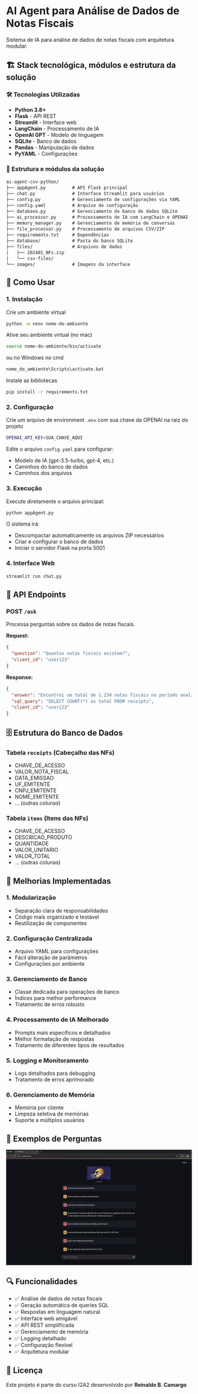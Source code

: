 # AI Agent para Análise de Dados de Notas Fiscais

Sistema de IA para análise de dados de notas fiscais com arquitetura modular.

## 🏗️ Stack tecnológica, módulos e estrutura da solução

### 🛠️ Tecnologias Utilizadas

- **Python 3.8+**
- **Flask** - API REST
- **Streamlit** - Interface web
- **LangChain** - Processamento de IA
- **OpenAI GPT** - Modelo de linguagem
- **SQLite** - Banco de dados
- **Pandas** - Manipulação de dados
- **PyYAML** - Configurações

### 📁 Estrutura e módulos da solução

```
ai-agent-csv-python/
├── appAgent.py          # API Flask principal
├── chat.py              # Interface Streamlit para usuários
├── config.py            # Gerenciamento de configurações via YAML
├── config.yaml          # Arquivo de configuração
├── database.py          # Gerenciamento do banco de dados SQLite
├── ai_processor.py      # Processamento de IA com LangChain e OPENAI
├── memory_manager.py    # Gerenciamento de memória de conversas
├── file_processor.py    # Processamento de arquivos CSV/ZIP
├── requirements.txt     # Dependências
├── database/            # Pasta do banco SQLite
├── files/               # Arquivos de dados
│   ├── 202401_NFs.zip
│   └── csv-files/
└── images/              # Imagens da interface
```


## 🚀 Como Usar

### 1. Instalação

Crie um ambiente virtual

```bash
python -m venv nome-do-ambiente
```

Ative seu ambiente virtual (no mac)

```bash
source nome-do-ambiente/bin/activate 
```

ou no Windows no cmd
```bash
nome_do_ambiente\Scripts\activate.bat
```

Instale as bibliotecas

```bash
pip install -r requirements.txt
```

### 2. Configuração

Crie um arquivo de environment `.env` com sua chave da OPENAI na raiz do projeto

```bash
OPENAI_API_KEY=SUA_CHAVE_AQUI
```

Edite o arquivo `config.yaml` para configurar:

- Modelo de IA (gpt-3.5-turbo, gpt-4, etc.)
- Caminhos do banco de dados
- Caminhos dos arquivos

### 3. Execução

Execute diretamente o arquivo principal:

```bash
python appAgent.py
```

O sistema irá:

- Descompactar automaticamente os arquivos ZIP necessários
- Criar e configurar o banco de dados
- Iniciar o servidor Flask na porta 5001

### 4. Interface Web

```bash
streamlit run chat.py
```

## 📡 API Endpoints

### POST `/ask`

Processa perguntas sobre os dados de notas fiscais.

**Request:**

```json
{
  "question": "Quantas notas fiscais existem?",
  "client_id": "user123"
}
```

**Response:**

```json
{
  "answer": "Encontrei um total de 1.234 notas fiscais no período analisado.",
  "sql_query": "SELECT COUNT(*) as total FROM receipts",
  "client_id": "user123"
}
```

## 🗄️ Estrutura do Banco de Dados

### Tabela `receipts` (Cabeçalho das NFs)

- CHAVE_DE_ACESSO
- VALOR_NOTA_FISCAL
- DATA_EMISSAO
- UF_EMITENTE
- CNPJ_EMITENTE
- NOME_EMITENTE
- ... (outras colunas)

### Tabela `items` (Itens das NFs)

- CHAVE_DE_ACESSO
- DESCRICAO_PRODUTO
- QUANTIDADE
- VALOR_UNITARIO
- VALOR_TOTAL
- ... (outras colunas)

## 🔧 Melhorias Implementadas

### 1. **Modularização**

- Separação clara de responsabilidades
- Código mais organizado e testável
- Reutilização de componentes

### 2. **Configuração Centralizada**

- Arquivo YAML para configurações
- Fácil alteração de parâmetros
- Configurações por ambiente

### 3. **Gerenciamento de Banco**

- Classe dedicada para operações de banco
- Índices para melhor performance
- Tratamento de erros robusto

### 4. **Processamento de IA Melhorado**

- Prompts mais específicos e detalhados
- Melhor formatação de respostas
- Tratamento de diferentes tipos de resultados

### 5. **Logging e Monitoramento**

- Logs detalhados para debugging
- Tratamento de erros aprimorado

### 6. **Gerenciamento de Memória**

- Memória por cliente
- Limpeza seletiva de memórias
- Suporte a múltiplos usuários


## 🎯 Exemplos de Perguntas

<img src="images/screenshot.png" alt="Exemplo de perguntas" align="center">


## 🔍 Funcionalidades

- ✅ Análise de dados de notas fiscais
- ✅ Geração automática de queries SQL
- ✅ Respostas em linguagem natural
- ✅ Interface web amigável
- ✅ API REST simplificada
- ✅ Gerenciamento de memória
- ✅ Logging detalhado
- ✅ Configuração flexível
- ✅ Arquitetura modular


## 📝 Licença

Este projeto é parte do curso I2A2 desenvolvido por **Reinaldo B. Camargo**
